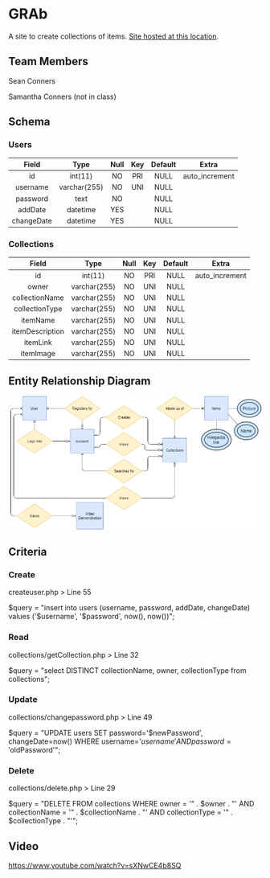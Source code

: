 # GRAb

A site to create collections of items. [Site hosted at this location](http://ec2-174-129-181-81.compute-1.amazonaws.com).

## Team Members

Sean Conners

Samantha Conners (not in class)

## Schema

### Users

| Field | Type | Null | Key | Default | Extra |
|:--:|:--:|:--:|:--:|:--:|:--:|
| id | int(11) | NO | PRI | NULL | auto_increment |
| username | varchar(255) | NO | UNI | NULL |   |
| password | text | NO |   | NULL |   |
| addDate | datetime | YES |   | NULL |   |
| changeDate | datetime | YES |   | NULL |   |

### Collections

| Field | Type | Null | Key | Default | Extra |
|:--:|:--:|:--:|:--:|:--:|:--:|
| id | int(11) | NO | PRI | NULL | auto_increment |
| owner | varchar(255) | NO | UNI | NULL |   |
| collectionName | varchar(255) | NO | UNI | NULL |   |
| collectionType | varchar(255) | NO | UNI | NULL |   |
| itemName | varchar(255) | NO | UNI | NULL |   |
| itemDescription | varchar(255) | NO | UNI | NULL |   |
| itemLink | varchar(255) | NO | UNI | NULL |   |
| itemImage | varchar(255) | NO | UNI | NULL |   |


## Entity Relationship Diagram

![ERD](GRAb.png?raw=true "ERD")

## Criteria

### Create

createuser.php > Line 55

$query = "insert into users (username, password, addDate, changeDate) values ('$username', '$password', now(), now())";

### Read

collections/getCollection.php > Line 32

$query = "select DISTINCT collectionName, owner, collectionType from collections";

### Update

collections/changepassword.php > Line 49

$query = "UPDATE users SET password='$newPassword', changeDate=now() WHERE username='$username' AND password='$oldPassword'";

### Delete

collections/delete.php > Line 29

$query = "DELETE FROM collections WHERE owner = '" . $owner . "' AND collectionName = '" . $collectionName . "' AND collectionType = '" . $collectionType . "'";

## Video

https://www.youtube.com/watch?v=sXNwCE4b8SQ
